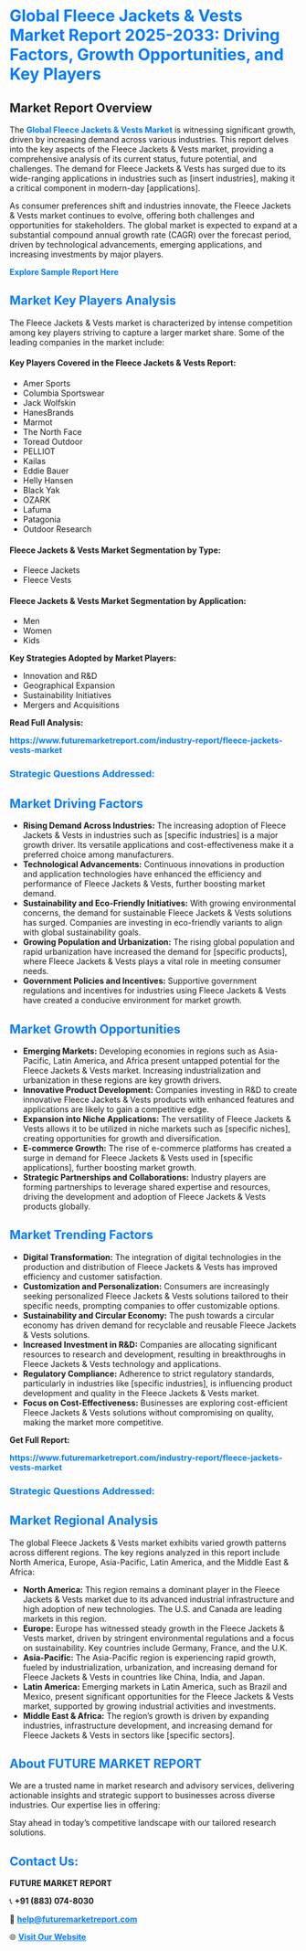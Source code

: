 <h1 style="color: #007BFF;">Global Fleece Jackets & Vests Market Report 2025-2033: Driving Factors, Growth Opportunities, and Key Players</h1>

<section id="overview">
<h2>Market Report Overview</h2>
<p>The <a href="https://www.futuremarketreport.com/industry-report/fleece-jackets-vests-market" style="color: #007BFF; text-decoration: none;"><strong>Global Fleece Jackets & Vests Market</strong></a> is witnessing significant growth, driven by increasing demand across various industries. This report delves into the key aspects of the Fleece Jackets & Vests market, providing a comprehensive analysis of its current status, future potential, and challenges. The demand for Fleece Jackets & Vests has surged due to its wide-ranging applications in industries such as [insert industries], making it a critical component in modern-day [applications].</p>
<p>As consumer preferences shift and industries innovate, the Fleece Jackets & Vests market continues to evolve, offering both challenges and opportunities for stakeholders. The global market is expected to expand at a substantial compound annual growth rate (CAGR) over the forecast period, driven by technological advancements, emerging applications, and increasing investments by major players.</p>
</section>

<section id="overview">
<p><a href="https://www.futuremarketreport.com/request-sample/reportId=28531" style="color: #007BFF; text-decoration: none;"><strong>Explore Sample Report Here</strong></a></p>
</section>

<section id="key-players">
<h2 style="color: #007BFF;">Market Key Players Analysis</h2>
<p>The Fleece Jackets & Vests market is characterized by intense competition among key players striving to capture a larger market share. Some of the leading companies in the market include:</p>
<h4>Key Players Covered in the Fleece Jackets & Vests Report:</h4>
<ul><li>Amer Sports</li><li>Columbia Sportswear</li><li>Jack Wolfskin</li><li>HanesBrands</li><li>Marmot</li><li>The North Face</li><li>Toread Outdoor</li><li>PELLIOT</li><li>Kailas</li><li>Eddie Bauer</li><li>Helly Hansen</li><li>Black Yak</li><li>OZARK</li><li>Lafuma</li><li>Patagonia</li><li>Outdoor Research</li></ul>
<h4>Fleece Jackets & Vests Market Segmentation by Type:</h4>
<ul><li>Fleece Jackets</li><li>Fleece Vests</li></ul>

<h4>Fleece Jackets & Vests Market Segmentation by Application:</h4>
<ul><li>Men</li><li>Women</li><li>Kids</li></ul>
<p><strong>Key Strategies Adopted by Market Players:</strong></p>
<ul>
<li>Innovation and R&D</li>
<li>Geographical Expansion</li>
<li>Sustainability Initiatives</li>
<li>Mergers and Acquisitions</li>
</ul>
</section>

<section>
<p><strong>Read Full Analysis: </strong></p><a href="https://www.futuremarketreport.com/industry-report/fleece-jackets-vests-market" style="color: #007BFF; text-decoration: none;"><strong>https://www.futuremarketreport.com/industry-report/fleece-jackets-vests-market</strong></a>
<h3 style="color: #007BFF;">Strategic Questions Addressed:</h3>
</section>

<section id="driving-factors">
<h2 style="color: #007BFF;">Market Driving Factors</h2>
<ul>
<li><strong>Rising Demand Across Industries:</strong> The increasing adoption of Fleece Jackets & Vests in industries such as [specific industries] is a major growth driver. Its versatile applications and cost-effectiveness make it a preferred choice among manufacturers.</li>
<li><strong>Technological Advancements:</strong> Continuous innovations in production and application technologies have enhanced the efficiency and performance of Fleece Jackets & Vests, further boosting market demand.</li>
<li><strong>Sustainability and Eco-Friendly Initiatives:</strong> With growing environmental concerns, the demand for sustainable Fleece Jackets & Vests solutions has surged. Companies are investing in eco-friendly variants to align with global sustainability goals.</li>
<li><strong>Growing Population and Urbanization:</strong> The rising global population and rapid urbanization have increased the demand for [specific products], where Fleece Jackets & Vests plays a vital role in meeting consumer needs.</li>
<li><strong>Government Policies and Incentives:</strong> Supportive government regulations and incentives for industries using Fleece Jackets & Vests have created a conducive environment for market growth.</li>
</ul>
</section>

<section id="growth-opportunities">
<h2 style="color: #007BFF;">Market Growth Opportunities</h2>
<ul>
<li><strong>Emerging Markets:</strong> Developing economies in regions such as Asia-Pacific, Latin America, and Africa present untapped potential for the Fleece Jackets & Vests market. Increasing industrialization and urbanization in these regions are key growth drivers.</li>
<li><strong>Innovative Product Development:</strong> Companies investing in R&D to create innovative Fleece Jackets & Vests products with enhanced features and applications are likely to gain a competitive edge.</li>
<li><strong>Expansion into Niche Applications:</strong> The versatility of Fleece Jackets & Vests allows it to be utilized in niche markets such as [specific niches], creating opportunities for growth and diversification.</li>
<li><strong>E-commerce Growth:</strong> The rise of e-commerce platforms has created a surge in demand for Fleece Jackets & Vests used in [specific applications], further boosting market growth.</li>
<li><strong>Strategic Partnerships and Collaborations:</strong> Industry players are forming partnerships to leverage shared expertise and resources, driving the development and adoption of Fleece Jackets & Vests products globally.</li>
</ul>
</section>

<section id="trending-factors">
<h2 style="color: #007BFF;">Market Trending Factors</h2>
<ul>
<li><strong>Digital Transformation:</strong> The integration of digital technologies in the production and distribution of Fleece Jackets & Vests has improved efficiency and customer satisfaction.</li>
<li><strong>Customization and Personalization:</strong> Consumers are increasingly seeking personalized Fleece Jackets & Vests solutions tailored to their specific needs, prompting companies to offer customizable options.</li>
<li><strong>Sustainability and Circular Economy:</strong> The push towards a circular economy has driven demand for recyclable and reusable Fleece Jackets & Vests solutions.</li>
<li><strong>Increased Investment in R&D:</strong> Companies are allocating significant resources to research and development, resulting in breakthroughs in Fleece Jackets & Vests technology and applications.</li>
<li><strong>Regulatory Compliance:</strong> Adherence to strict regulatory standards, particularly in industries like [specific industries], is influencing product development and quality in the Fleece Jackets & Vests market.</li>
<li><strong>Focus on Cost-Effectiveness:</strong> Businesses are exploring cost-efficient Fleece Jackets & Vests solutions without compromising on quality, making the market more competitive.</li>
</ul>
</section>

<section>
<p><strong>Get Full Report: </strong></p><a href="https://www.futuremarketreport.com/industry-report/fleece-jackets-vests-market" style="color: #007BFF; text-decoration: none;"><strong>https://www.futuremarketreport.com/industry-report/fleece-jackets-vests-market</strong></a>
<h3 style="color: #007BFF;">Strategic Questions Addressed:</h3>
</section>


<section id="regional-analysis">
<h2 style="color: #007BFF;">Market Regional Analysis</h2>
<p>The global Fleece Jackets & Vests market exhibits varied growth patterns across different regions. The key regions analyzed in this report include North America, Europe, Asia-Pacific, Latin America, and the Middle East & Africa:</p>
<ul>
<li><strong>North America:</strong> This region remains a dominant player in the Fleece Jackets & Vests market due to its advanced industrial infrastructure and high adoption of new technologies. The U.S. and Canada are leading markets in this region.</li>
<li><strong>Europe:</strong> Europe has witnessed steady growth in the Fleece Jackets & Vests market, driven by stringent environmental regulations and a focus on sustainability. Key countries include Germany, France, and the U.K.</li>
<li><strong>Asia-Pacific:</strong> The Asia-Pacific region is experiencing rapid growth, fueled by industrialization, urbanization, and increasing demand for Fleece Jackets & Vests in countries like China, India, and Japan.</li>
<li><strong>Latin America:</strong> Emerging markets in Latin America, such as Brazil and Mexico, present significant opportunities for the Fleece Jackets & Vests market, supported by growing industrial activities and investments.</li>
<li><strong>Middle East & Africa:</strong> The region’s growth is driven by expanding industries, infrastructure development, and increasing demand for Fleece Jackets & Vests in sectors like [specific sectors].</li>
</ul>
</section>

<footer>
<h2 style="color: #007BFF;">About FUTURE MARKET REPORT</h2>
<p>We are a trusted name in market research and advisory services, delivering actionable insights and strategic support to businesses across diverse industries. Our expertise lies in offering:</p>

<p>Stay ahead in today’s competitive landscape with our tailored research solutions.</p>

<h2 style="color: #007BFF;">Contact Us:</h2>
<p><strong>FUTURE MARKET REPORT</strong></p>
<p>📞 <strong>+91 (883) 074-8030</strong></p>
<p>📧 <strong><a href="mailto:help@futuremarketreport.com" style="color: #007BFF;">help@futuremarketreport.com</a></strong></p>
<p>🌐 <strong><a href="https://www.futuremarketreport.com/" style="color: #007BFF;">Visit Our Website</a></strong></p>
</footer>